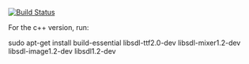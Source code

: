 [![Build Status](https://travis-ci.org/jazzwhiz/Dwarf-Beards.svg?branch=master)](https://travis-ci.org/jazzwhiz/Dwarf-Beards)

For the c++ version, run:

sudo apt-get install build-essential libsdl-ttf2.0-dev libsdl-mixer1.2-dev libsdl-image1.2-dev libsdl1.2-dev
